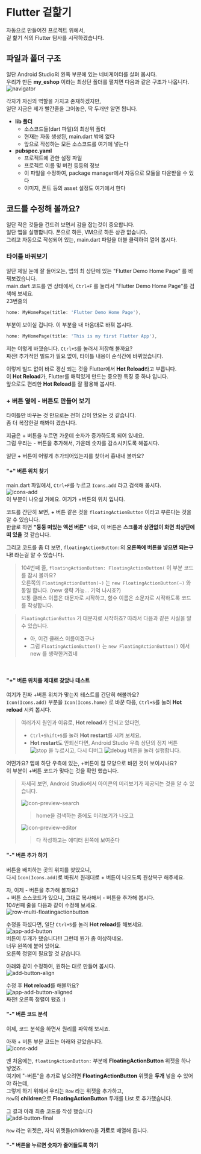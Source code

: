 # Flutter 겉핥기
자동으로 만들어진 프로젝트 위에서,  
겉 핥기 식의 Flutter 탐사를 시작하겠습니다.  

## 파일과 폴더 구조
일단 Android Studio의 왼쪽 부분에 있는 네비게이터를 살펴 봅시다.  
우리가 만든 **my_eshop** 이라는 최상단 폴더를 펼치면 다음과 같은 구조가 나옵니다.  
![navigator](images/navigator.png)  

각자가 자신의 역할을 가지고 존재하겠지만,  
일단 지금은 제가 빨간줄을 그어놓은, 딱 두개만 알면 됩니다.  
- **lib 폴더**
  - 소스코드들(dart 파일)의 최상위 폴더
  - 현재는 자동 생성된, main.dart 밖에 없다
  - 앞으로 작성하는 모든 소스코드를 여기에 넣는다
- **pubspec.yaml**
  - 프로젝트에 관한 설정 파일
  - 프로젝트 이름 및 버전 등등의 정보
  - 이 파일을 수정하여, package manager에서 자동으로 모듈을 다운받을 수 있다
  - 이미지, 폰트 등의 asset 설정도 여기에서 한다

## 코드를 수정해 볼까요?
일단 작은 것들을 건드려 보면서 감을 잡는것이 중요합니다.  
일단 앱을 실행합니다. 폰으로 하든, VM으로 하든 상관 없습니다.  
그리고 자동으로 작성되어 있는, main.dart 파일을 더블 클릭하여 열어 봅시다.  

### 타이틀 바꿔보기
일단 제일 눈에 잘 들어오는, 앱의 최 상단에 있는 "Flutter Demo Home Page" 를 바꿔보겠습니다.  
main.dart 코드를 연 상태에서, `Ctrl+F` 를 눌러서 "Flutter Demo Home Page"를 검색해 보세요.  
23번줄의 
``` dart
home: MyHomePage(title: 'Flutter Demo Home Page'),
```
부분이 보이실 겁니다. 이 부분을 내 마음대로 바꿔 봅시다.  
``` dart
home: MyHomePage(title: 'This is my first Flutter App'),
```
저는 이렇게 바꿨습니다. `Ctrl+S`를 눌러서 저장해 볼까요?  
짜잔! 추가적인 빌드가 필요 없이, 타이틀 내용이 순식간에 바뀌었습니다.  

이렇게 빌드 없이 바로 갱신 되는 것을 Flutter에서 **Hot Reload**라고 부릅니다.  
이 **Hot Reload**가, Flutter를 매력있게 만드는 중요한 특징 중 하나 입니다.  
앞으로도 편리한 **Hot Reload**를 잘 활용해 봅시다.  

### + 버튼 옆에 - 버튼도 만들어 보기
타이틀만 바꾸는 것 만으로는 전혀 감이 안오는 것 같습니다.  
좀 더 복잡한걸 해봐야 겠습니다.  

지금은 + 버튼을 누르면 가운데 숫자가 증가하도록 되어 있네요.  
그럼 우리는 - 버튼을 추가해서, 가운데 숫자를 감소시키도록 해봅시다.  

일단 + 버튼이 어떻게 추가되어있는지를 찾아서 흉내내 볼까요?  

#### "+" 버튼 위치 찾기
main.dart 파일에서, `Ctrl+F`를 누르고 `Icons.add` 라고 검색해 봅시다.  
![icons-add](images/icons-add.png)  
이 부분이 나오실 거에요. 여기가 +버튼의 위치 입니다.  

코드를 간단히 보면, + 버튼 같은 것을 `floatingActionButton` 이라고 부른다는 것을 알 수 있습니다.  
한글로 하면 **"둥둥 떠있는 액션 버튼"** 네요, 이 버튼은 **스크롤과 상관없이 화면 최상단에 떠 있을** 것 같습니다.  

그리고 코드를 좀 더 보면, `floatingActionButton:`의 **오른쪽에 버튼을 넣으면 되는구나!** 라는걸 알 수 있습니다.  
> 104번째 줄, `floatingActionButton: FloatingActionButton(` 이 부분 코드를 잠시 볼까요?  
> 오른쪽의 `FloatingActionButton(~)` 는 `new FloatingActionButton(~)` 와 동일 합니다. (new 생략 가능... 기억 나시죠?)  
> 보통 클래스 이름은 대문자로 시작하고, 함수 이름은 소문자로 시작하도록 코드를 작성합니다.  

> `FloatingActionButton` 가 대문자로 시작하죠? 따라서 다음과 같은 사실을 알 수 있습니다.  
> - 아, 이건 클래스 이름이겠구나
> - 그럼 `FloatingActionButton()` 는 `new FloatingActionButton()` 에서 new 를 생략한거겠네

&nbsp;

#### "+" 버튼 위치를 제대로 찾았나 테스트
여기가 진짜 +버튼 위치가 맞는지 테스트를 간단히 해볼까요?  
`Icon(Icons.add)` 부분을 `Icon(Icons.home)` 로 바꾼 다음, `Ctrl+S`를 눌러 **Hot reload** 시켜 봅시다.  
> 여러가지 원인과 이유로, **Hot reload**가 안되고 있다면,
> - `Ctrl+Shift+S`를 눌러 **Hot restart**를 시켜 보세요.
> - **Hot restart**도 안되신다면, Android Studio 우측 상단의 정지 버튼 ![stop](images/stop.png) 을 누르시고, 다시 디버그 ![debug](images/debug.png) 버튼을 눌러 실행합니다.

어떤가요? 앱에 하단 우측에 있는, +버튼이 집 모양으로 바뀐 것이 보이시나요?  
이 부분이 +버튼 코드가 맞다는 것을 확인 했습니다.  

> 자세히 보면, Android Studio에서 아이콘의 미리보기가 제공되는 것을 알 수 있습니다.  
>
> ![icon-preview-search](images/icon-preview-search.png)  
>> home을 검색하는 중에도 미리보기가 나오고
>
>![icon-preview-editor](images/icon-preview-editor.png)  
>> 다 작성하고는 에디터 왼쪽에 보여준다  


#### "-" 버튼 추가 하기
버튼을 배치하는 곳의 위치를 찾았으니,  
다시 `Icon(Icons.add)`로 바꿔서 원래대로 + 버튼이 나오도록 원상복구 해주세요.  

자, 이제 - 버튼을 추가해 볼까요?  
\+ 버튼 소스코드가 있으니, 그대로 복사해서 - 버튼을 추가해 봅시다.  
104번째 줄을 다음과 같이 수정해 보세요.  
![row-multi-floatingactionbutton](images/row-multi-floatingactionbutton.png)

수정을 하셨다면, 일단 `Ctrl+S`를 눌러 **Hot reload**를 해보세요.  
![app-add-button](images/app-add-button.png)  
버튼이 두개가 됐습니다!!! 그런데 뭔가 좀 이상하네요.  
너무 왼쪽에 붙어 있어요.  
오른쪽 정렬이 필요할 것 같습니다.  

아래와 같이 수정하여, 원하는 대로 만들어 봅시다.  
![add-button-align](images/add-button-align.png)  

수정 후 **Hot reload**를 해볼까요?  
![app-add-button-aligned](images/app-add-button-aligned.png)  
짜잔! 오른쪽 정렬이 됐죠 :)

#### "-" 버튼 코드 분석
이제, 코드 분석을 하면서 원리를 파악해 보시죠.  

아까 + 버튼 부분 코드는 아래와 같았습니다.  
![icons-add](images/icons-add.png)  

맨 처음에는, `floatingActionButton:` 부분에 **FloatingActionButton** 위젯을 하나 넣었죠.  
여기에 "-버튼"을 추가로 넣으려면 **FloatingActionButton** 위젯을 **두개** 넣을 수 있어야 하는데,  
그렇게 하기 위해서 우리는 `Row` 라는 위젯을 추가하고,  
`Row`의 **children**으로 **FloatingActionButton** 두개를 List 로 추가했습니다.  

그 결과 아래 최종 코드를 작성 했습니다  
![add-button-final](images/add-button-final.png)  

`Row` 라는 위젯은, 자식 위젯들(children)을 **가로**로 배열해 줍니다.  


#### "-" 버튼을 누르면 숫자가 줄어들도록 하기